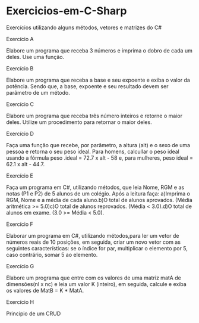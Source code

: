# Exercicios-em-C-Sharp

Exercícios utilizando alguns métodos, vetores e matrizes do C#


Exercício A

Elabore um programa que receba 3 números e imprima o dobro de cada um deles. Use uma função.

Exercício B

Elabore um programa que receba a base e seu expoente e exiba o valor da potência. Sendo que, a base, expoente e seu resultado devem ser parâmetro de um método.

Exercício C

Elabore um programa que receba três número inteiros e retorne o maior deles. Utilize um procedimento para retornar o maior deles.

Exercício D

Faça uma função que recebe, por parâmetro, a altura (alt) e o sexo de uma pessoa e retorna o seu peso ideal. Para homens, calcullar o peso ideal usando a fórmula peso .ideal = 72.7 x alt - 58 e, para mulheres, peso ideal = 62.1 x alt - 44.7.

Exercício E

Faça um programa em C#, utilizando métodos, que leia Nome, RGM e as notas (P1 e P2) de 5 alunos de um colégio. Após a leitura faça: a)Imprima o RGM, Nome e a média de cada aluno.b)O total de alunos aprovados. (Média aritmética >= 5.0)c)O total de alunos reprovados. (Média < 3.0).d)O total de alunos em exame. (3.0 >= Média < 5.0).

Exercício F

Elaborar um programa em C#, utilizando métodos,para ler um vetor de números reais de 10 posições, em seguida, criar um novo vetor com as seguintes características: se o índice for par, multiplicar o elemento por 5, caso contrário, somar 5 ao elemento.

Exercício G

Elabore um programa que entre com os valores de uma matriz matA de dimensões(nl x nc) e leia um valor K (inteiro), em seguida, calcule e exiba os valores de MatB = K * MatA.

Exercício H

Princípio de um CRUD

